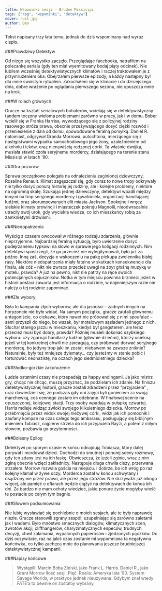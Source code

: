 ```yaml
---
title: Wspominki sesji - Brudne Missisipi
tags: ["rpg", "wspominki", "detektyw"]
cover: rust.jpg
author: Ben
---
```



Tekst napisany trzy lata temu, jednak do dziś wspominany nad wyraz ciepło.

###Prawdziwy Detektyw

<re-img src="rust.jpg" title="Rust Cohle"></re-img>

Od niego się wszystko zaczęło. Przeglądając facebooka, natrafiłem na polecankę serialu (gdy ten miał wyemitowany bodaj piąty odcinek). Nie lubiłem wcześniej detektywistycznych klimatów i raczej traktowałem je z przymrużeniem oka. Obejrzałem pierwsze epizody, a każdy następny był dla mnie swoistym rytuałem. Zakochałem się w klimacie i do dzisiejszego dnia, dobre wrażenie po oglądaniu pierwszego sezonu, nie opuszcza mnie na krok.

###W rolach głównych

Gracze na kształt serialowych bohaterów, wcielają się w detektywistyczny tandem toczony wieloma problemami zarówno w pracy, jak i w domu. Bober wcielił się w Franka Harrisa, wywodzącego się z policyjnej rodziny rasowego stróża prawa, obecnie przeżywającego dosyć ciężki rozwód i przeniesienie z dala od domu, spowodowane feralną pomyłką. Daniel R. natomiast, odgrywał Granda Morrowa, autochtona, mierzącego się z następstwami wypadku samochodowego jego żony, uzależnieniem od alkoholu i leków, oraz nienawiścią rodzonej córki.  Ta właśnie dwójka, musiała stawić czoła seryjnemu mordercy, działającego na terenie stanu Missisipi w latach ‘90.

###Gra pozorów

Sprawa początkowo polegała na odnalezieniu zaginionej dziewczyny, Rosaline Renault. Klimat zagęszczał się, gdy coraz to nowe tropy odkrywały nie tylko dosyć ponurą historię jej rodziny, ale i kolejne problemy, niektóre na ogromną skalę. Szukając jednej dziewczyny, detektywi wpadli między innymi na trop seryjnego mordercy i gwałciciela, organizacji handlującej ludźmi, oraz skorumpowanych elit miasta Jackson. Spokojne i wręcz sielskie klimaty prowincji i miasteczek pokroju Magnolii, nieodwracalnie utraciły swój urok, gdy wyciekła wiedza, co ich mieszkańcy robią za zamkniętymi drzwiami.

###Niedopatrzenia

Wyścig z czasem owocował w różnego rodzaju zdarzenia, głównie nieprzyjemne. Najbardziej feralną sytuacją, było uwierzenie dosyć podejrzanemu typkowi na słowo w sprawie jego koligacji rodzinnych. Nim detektywi spostrzegli, że go przecież nie wylegitymowali, było już za późno. Inną zaś, decyzja o wskoczeniu na pakę pickupa zwolennika białej rasy. Niektóre niedopatrzenia miały fatalne w skutkach konsekwencje dla finału, ale cóż – nikt nie zwraca przecież uwagi na zbyt głośną muzykę w motelu, prawda? A już na pewno, nikt nie patrzy na ręce swoich potencjalnych sojuszników. Notka w tym miejscu powinna brzmieć: jeżeli w historii postaci zawarta jest informacja o rodzinie, w najmniejszym razie nie należy o tej rodzinie zapominać.

###Złe wybory

<re-img src="dom.jpg" title="Mississipi"></re-img>

Była to kampania złych wyborów, ale dla jasności – żadnych innych na horyzoncie nie było widać. Na samym początku, gracze zaufali głównemu antagoniście, co ciekawe, który nawet nie próbował się z nimi spoufalać – sami przyszli do niego, bo wszak, był motelowym sąsiadem jednego z nich. Słuchał starego jazzu w mieszkaniu, kiedyś był gangsterem, ale teraz przecież musi być dobry, prawda? Później musieli dokonać szybkiego wyboru: czy zgarnąć handlarzy ludźmi (głównie dziećmi), którzy uciekną jeżeli w tej konkretnej chwili nie zareagują, czy próbować dorwać seryjnego mordercę, bo jedyny trop jaki im został, niebawem na zawsze zniknie? Naturalnie, były też mniejsze dylematy… czy jesteśmy w stanie pobić i torturować neonazistę, na oczach jego siedmioletniego dziecka?

###Słodko-gorzkie zakończenie

Ludzie ostatnimi czasy nie przepadają za happy endingami. Ja jako mistrz gry, chcąc nie chcąc, muszę przyznać, że podzielam ich zdanie. Na finiszu detektywistycznej historii, gracze zostali zdradzeni przez "przyjaciela" , oraz dowiedzieli się, że podczas gdy oni zajęci byli gonieniem za swoją marchewką, coś cennego zostało im odebrane. W finałowej scenie na opuszczonej, kolejowej stacji. Trzy osoby wpadają w pułapkę czwartej. Harris mdleje widząc zwłoki swojego kilkuletniego dziecka. Morrow po przebrnięciu przez widok swojej nieżywej córki, widzi jak ich pomocnik i zaufany kompan na czas całego tego ambarasu, posługujący się biblijnym imieniem Tobiasz, najpierw strzela do ich przyjaciela Ray’a, a potem z miłym słowem, pozbawia go przytomności.

###Bolesny Epilog

Detektywi po sporym czasie w końcu odnajdują Tobiasza, który dalej porywał i mordował dzieci. Dochodzi do smutnej i ponurej sceny rozmowy, gdy ten zdany jest na ich łaskę. Obwieszcza, że jeżeli zginie, wraz z nim zginą obecnie wzięci zakładnicy. Następuje długa chwila ciszy, przerwana strzałem. Morrow rozwala gościa na miejscu. I dobrze, bo ich wróg po raz kolejny kłamał w żywe oczy. Morderca został w końcu schwytany i osądzony nie przez prawo, ale przez jego stróżów. Nie skrzywdzi już nikogo więcej, ale pamięć o ofiarach będzie ciążyć na detektywach do końca ich dni. Za bardzo nie mam ochoty wiedzieć, jakie ponure życie mogłyby wieść te postacie po całym tym bagnie.

###Słowem podsumowania

Nie lubię wysławiać się pochlebnie o moich sesjach, ale te były naprawdę niezłe. Gracze stanowili zgrany zespół, uzupełniając się zarówno zaletami jak i wadami. Było mnóstwo smacznych dialogów, klimatycznych scen, zwrotów akcji, cliffhangerów, charyzmatycznych enpeców, trudnych decyzji, chwil załamania, wypalonych papierosów i zjedzonych pączków. Do dziś oczywiście, raz na jakiś czas zostanie mi wypomniana ta negatywna końcówka, co tylko zachęca mnie do planowania jeszcze brudniejszej detektywistycznej kampanii.

###Napisy końcowe

> Wystąpili: Marcin Boba Zielski, jako Frank L. Harris. Daniel R., jako Grant Morrow
Ilość sesji: Pięć.
Realia: Ameryka lata ’90.
System: Savage Worlds, w praktyce jednak nieużywana. Gdybym znał wtedy FATE’a to pewnie on zostałby wybrany.
